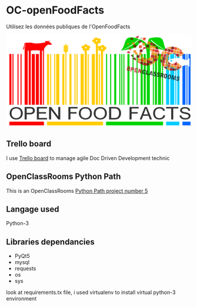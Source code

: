 # OC-openFoodFacts
Utilisez les données publiques de l'OpenFoodFacts

![OpenFoodFacts + OC](assets/images/openfoodfacts+OC.png)

## Trello board
I use [Trello board](https://trello.com/b/2EKEGLIA/oc-python-projet-5-openfoodfacts) to manage agile Doc Driven Development technic

## OpenClassRooms Python Path
This is an OpenClassRooms [Python Path project number 5](https://openclassrooms.com/fr/projects/157/assignment)

## Langage used
Python-3

## Libraries dependancies
- PyQt5
- mysql
- requests
- os
- sys

look at requirements.tx file, i used virtualenv to install virtual python-3 environment
